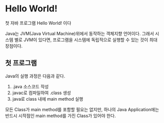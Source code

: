 # Hello World!

첫 자바 프로그램 Hello World! 이다

Java는 JVM(Java Virtual Machine)위에서 동작하는 객체지향 언어이다. 그래서 시스템 별로 JVM이 있다면, 프로그램을 시스템에 독립적으로 실행할 수 있는 것이 최대 장점이다.

## 첫 프로그램

Java의 실행 과정은 다음과 같다.

1. .java 소스코드 작성
2. javac로 컴파일하여 .class 생성
3. java로 class 내에 main method 실행

모든 Class가 main method를 포함할 필요는 없지만, 하나의 Java Application에는 반드시 시작점인 main method를 가진 Class가 있어야 한다.
